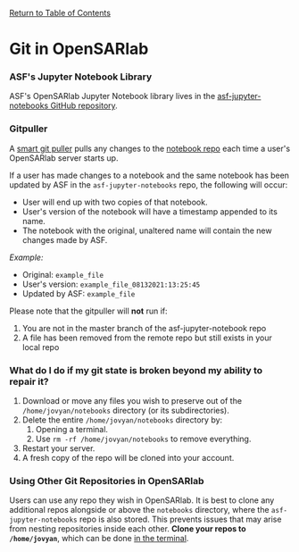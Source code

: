 [Return to Table of Contents](../user.md)

# Git in OpenSARlab

### ASF's Jupyter Notebook Library
ASF's OpenSARlab Jupyter Notebook library lives in the 
[asf-jupyter-notebooks GitHub repository](https://github.com/asfadmin/asf-jupyter-notebooks).

### Gitpuller

A [smart git puller](https://jupyterhub.github.io/nbgitpuller/) pulls any changes to the [notebook repo](https://github.com/ASFOpenSARlab/opensarlab-notebooks) each time a user's OpenSARlab server starts up. 

If a user has made changes to a notebook and the same notebook has been updated by ASF in the `asf-jupyter-notebooks` repo, the following will occur:
 * User will end up with two copies of that notebook.
 * User's version of the notebook will have a timestamp appended to its name. 
 * The notebook with the original, unaltered name will contain the new changes made by ASF.

*Example:*    
* Original: `example_file`
* User's version: `example_file_08132021:13:25:45`
* Updated by ASF: `example_file`

Please note that the gitpuller will __not__ run if:

1. You are not in the master branch of the asf-jupyter-notebook repo
1. A file has been removed from the remote repo but still exists in your local repo

### What do I do if my git state is broken beyond my ability to repair it?

1. Download or move any files you wish to preserve out of the ```/home/jovyan/notebooks``` directory (or its subdirectories).
1. Delete the entire `/home/jovyan/notebooks` directory by:
    1. Opening a terminal.
    1. Use `rm -rf /home/jovyan/notebooks` to remove everything.
1. Restart your server.
1. A fresh copy of the repo will be cloned into your account.

### Using Other Git Repositories in OpenSARlab
Users can use any repo they wish in OpenSARlab. It is best to clone any additional repos alongside or above the `notebooks` directory, where the `asf-jupyter-notebooks` repo is also stored. This prevents issues that may arise from nesting repositories inside each other. **Clone your repos to `/home/jovyan`**, which can be done [in the terminal](OpenSARlab_terminal.md).